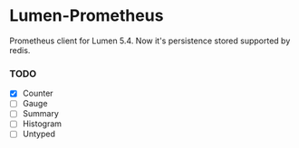 Lumen-Prometheus
===

Prometheus client for Lumen 5.4. Now it's persistence stored supported by redis.

### TODO

+ [x] Counter
+ [ ] Gauge
+ [ ] Summary
+ [ ] Histogram
+ [ ] Untyped
